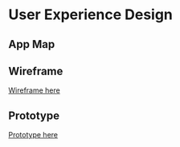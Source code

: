 # User Experience Design

## App Map

## Wireframe
[Wireframe here](https://www.figma.com/file/iHBc9YzC9ZZtKyO3LYp8a5/Albert-Pro-Max-Wireframe-Diagrams?node-id=0%3A1)

## Prototype
[Prototype here](https://www.figma.com/proto/iHBc9YzC9ZZtKyO3LYp8a5/Albert-Pro-Max-Wireframe-Diagrams?page-id=0%3A1&node-id=50%3A139&viewport=372%2C264%2C0.4&scaling=scale-down&starting-point-node-id=1%3A2)